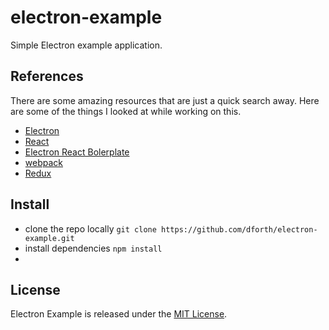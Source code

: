 # electron-example

Simple Electron example application.



## References

There are some amazing resources that are just a quick search away.  Here are some of the things
I looked at while working on this.

* [Electron](http://electron.atom.io/)
* [React](https://facebook.github.io/react/)
* [Electron React Bolerplate](https://github.com/chentsulin/electron-react-boilerplate)
* [webpack](https://webpack.github.io/)
* [Redux](https://github.com/reactjs/redux)

## Install

* clone the repo locally `git clone https://github.com/dforth/electron-example.git`
* install dependencies `npm install`
*

## License

Electron Example is released under the [MIT License](./LICENSE.txt).
